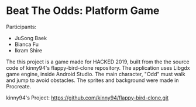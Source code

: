 # Beat The Odds: Platform Game
Participants:
- JuSong Baek
- Bianca Fu
- Ikram Shire

The this project is a game made for HACKED 2019, built from the the source code of kinny94's flappy-bird-clone repository. The application uses Libgdx game engine, inside Android Studio. The main character, "Odd" must walk and jump to avoid obstacles. The sprites and background were made in Procreate.

kinny94's Project: https://github.com/kinny94/flappy-bird-clone.git
